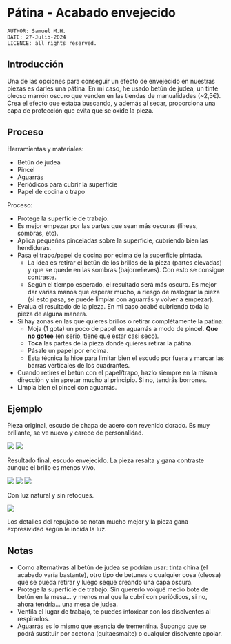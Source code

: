 # Pátina - Acabado envejecido

```
AUTHOR: Samuel M.H.
DATE: 27-Julio-2024
LICENCE: all rights reserved.
```

## Introducción
Una de las opciones para conseguir un efecto de envejecido en nuestras piezas es darles una pátina. En mi caso, he usado betún de judea, un tinte oleoso marrón oscuro que venden en las tiendas de manualidades (~2,5€). Crea el efecto que estaba buscando, y además al secar, proporciona una capa de protección que evita que se oxide la pieza.


## Proceso

Herramientas y materiales:
* Betún de judea
* Pincel
* Aguarrás
* Periódicos para cubrir la superficie
* Papel de cocina o trapo


Proceso:
* Protege la superficie de trabajo.
* Es mejor empezar por las partes que sean más oscuras (líneas, sombras, etc).
* Aplica pequeñas pinceladas sobre la superficie, cubriendo bien las hendiduras.
* Pasa el trapo/papel de cocina por ecima de la superficie pintada.
  * La idea es retirar el betún de los brillos de la pieza (partes elevadas) y que se quede en las sombras (bajorrelieves). Con esto se consigue contraste.
  * Según el tiempo esperado, el resultado será más oscuro. Es mejor dar varias manos que esperar mucho, a riesgo de malograr la pieza (si esto pasa, se puede limpiar con aguarrás y volver a empezar).
* Evalua el resultado de la pieza. En mi caso acabé cubriendo toda la pieza de alguna manera.
* Si hay zonas en las que quieres brillos o retirar complétamente la pátina:
  * Moja (1 gota) un poco de papel en aguarrás a modo de pincel. **Que no gotee** (en serio, tiene que estar casi seco).
  * **Toca** las partes de la pieza donde quieres retirar la pátina. 
  * Pásale un papel por encima.
  * Esta técnica la hice para limitar bien el escudo por fuera y marcar las barras verticales de los cuadrantes.
* Cuando retires el betún con el papel/trapo, hazlo siempre en la misma dirección y sin apretar mucho al principio. Si no, tendrás borrones.
* Limpia bien el pincel con aguarrás.


## Ejemplo
Pieza original, escudo de chapa de acero con revenido dorado. Es muy brillante, se ve nuevo y carece de personalidad.

![](img/dorado_01.jpg)
![](img/dorado_02.jpg)

Resultado final, escudo envejecido. La pieza resalta y gana contraste aunque el brillo es menos vivo.

![](img/patina_01.jpg)
![](img/patina_02.jpg)
![](img/patina_03.jpg)

Con luz natural y sin retoques.

![](img/patina_04.jpg)

Los detalles del repujado se notan mucho mejor y la pieza gana expresividad según le incida la luz.


## Notas
* Como alternativas al betún de judea se podrían usar: tinta china (el acabado varía bastante), otro tipo de betunes o cualquier cosa (oleosa) que se pueda retirar y luego seque creando una capa oscura.
* Protege la superficie de trabajo. Sin quererlo volqué medio bote de betún en la mesa... y menos mal que la cubrí con periódicos, si no, ahora tendría... una mesa de judea.
* Ventila el lugar de trabajo, te puedes intoxicar con los disolventes al respirarlos.
* Aguarrás es lo mismo que esencia de trementina. Supongo que se podrá sustituir por acetona (quitaesmalte) o cualquier disolvente apolar.
